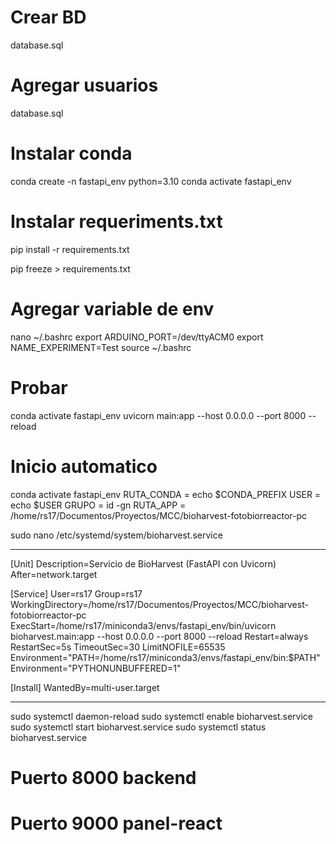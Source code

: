 # Crear BD
database.sql

# Agregar usuarios
database.sql

# Instalar conda
conda create -n fastapi_env python=3.10
conda activate fastapi_env


# Instalar requeriments.txt
pip install -r requirements.txt

pip freeze > requirements.txt

# Agregar variable de env
nano ~/.bashrc
export ARDUINO_PORT=/dev/ttyACM0
export NAME_EXPERIMENT=Test
source ~/.bashrc

# Probar
conda activate fastapi_env
uvicorn main:app --host 0.0.0.0 --port 8000 --reload

# Inicio automatico
conda activate fastapi_env
RUTA_CONDA  = echo $CONDA_PREFIX
USER = echo $USER
GRUPO = id -gn
RUTA_APP = /home/rs17/Documentos/Proyectos/MCC/bioharvest-fotobiorreactor-pc


sudo nano /etc/systemd/system/bioharvest.service
________________________________________
[Unit]
Description=Servicio de BioHarvest (FastAPI con Uvicorn)
After=network.target

[Service]
User=rs17
Group=rs17
WorkingDirectory=/home/rs17/Documentos/Proyectos/MCC/bioharvest-fotobiorreactor-pc
ExecStart=/home/rs17/miniconda3/envs/fastapi_env/bin/uvicorn bioharvest.main:app --host 0.0.0.0 --port 8000 --reload
Restart=always
RestartSec=5s
TimeoutSec=30
LimitNOFILE=65535
Environment="PATH=/home/rs17/miniconda3/envs/fastapi_env/bin:$PATH"
Environment="PYTHONUNBUFFERED=1"

[Install]
WantedBy=multi-user.target
________________________________________


sudo systemctl daemon-reload
sudo systemctl enable bioharvest.service
sudo systemctl start bioharvest.service
sudo systemctl status bioharvest.service

# Puerto 8000 backend
# Puerto 9000 panel-react
